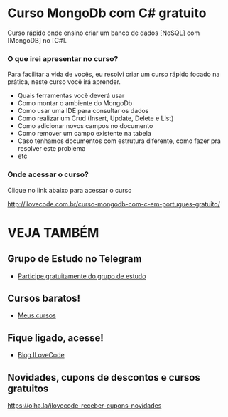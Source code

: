 # Curso MongoDb com C# gratuito
Curso rápido onde ensino criar um banco de dados [NoSQL] com [MongoDB] no [C#].

### O que irei apresentar no curso?
 Para facilitar a vida de vocês, eu resolvi criar um curso rápido focado na prática, neste curso você irá aprender. 
 * Quais ferramentas você deverá usar 
 * Como montar o ambiente do MongoDb 
 * Como usar uma IDE para consultar os dados 
 * Como realizar um Crud (Insert, Update, Delete e List) 
 * Como adicionar novos campos no documento 
 * Como remover um campo existente na tabela 
 * Caso tenhamos documentos com estrutura diferente, como fazer pra resolver este problema 
 * etc

### Onde acessar o curso?
Clique no link abaixo para acessar o curso

http://ilovecode.com.br/curso-mongodb-com-c-em-portugues-gratuito/


# VEJA TAMBÉM
## Grupo de Estudo no Telegram
- [Participe gratuitamente do grupo de estudo](https://t.me/blogilovecode)

## Cursos baratos!
- [Meus cursos](https://olha.la/udemy)

## Fique ligado, acesse!
- [Blog ILoveCode](https://ilovecode.com.br)

## Novidades, cupons de descontos e cursos gratuitos
https://olha.la/ilovecode-receber-cupons-novidades
